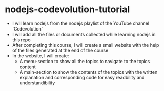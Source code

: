 # nodejs-codevolution-tutorial

- I will learn nodejs from the nodejs playlist of the YouTube channel 'Codevolution'
- I will add all the files or documents collected while learning nodejs in this repo
- After completing this course, I will create a small website with the help of the files generated at the end of the course
- In the website, I will create:
  - A menu-section to show all the topics to navigate to the topics content
  - A main-section to show the contents of the topics with the written explanation and corresponding code for easy readbility and understandibility
